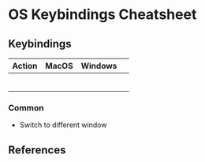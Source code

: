 # OS Keybindings Cheatsheet

## Keybindings

| Action | MacOS | Windows |     |
| ------ | ----- | ------- | --- |
|        |       |         |     |
|        |       |         |     |
|        |       |         |     |
|        |       |         |     |
|        |       |         |     |
|        |       |         |     |

### Common

- Switch to different window

## References
